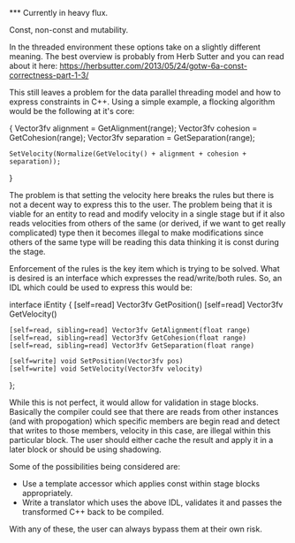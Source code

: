 *** Currently in heavy flux.

Const, non-const and mutability.

In the threaded environment these options take on a slightly different meaning.  The best
overview is probably from Herb Sutter and you can read about it here:
https://herbsutter.com/2013/05/24/gotw-6a-const-correctness-part-1-3/

This still leaves a problem for the data parallel threading model and how to express
constraints in C++.  Using a simple example, a flocking algorithm would be the following
at it's core:

{
	Vector3fv alignment = GetAlignment(range);
	Vector3fv cohesion = GetCohesion(range);
	Vector3fv separation = GetSeparation(range);

	SetVelocity(Normalize(GetVelocity() + alignment + cohesion + separation));
}

The problem is that setting the velocity here breaks the rules but there is not a decent
way to express this to the user.  The problem being that it is viable for an entity to
read and modify velocity in a single stage but if it also reads velocities from others of
the same (or derived, if we want to get really complicated) type then it becomes illegal
to make modifications since others of the same type will be reading this data thinking it
is const during the stage.

Enforcement of the rules is the key item which is trying to be solved.  What is desired is an
interface which expresses the read/write/both rules.  So, an IDL which could be used to
express this would be:

interface iEntity
{
	[self=read] Vector3fv GetPosition()
	[self=read] Vector3fv GetVelocity()

	[self=read, sibling=read] Vector3fv GetAlignment(float range)
	[self=read, sibling=read] Vector3fv GetCohesion(float range)
	[self=read, sibling=read] Vector3fv GetSeparation(float range)

	[self=write] void SetPosition(Vector3fv pos)
	[self=write] void SetVelocity(Vector3fv velocity)
};

While this is not perfect, it would allow for validation in stage blocks.  Basically
the compiler could see that there are reads from other instances (and with propogation)
which specific members are begin read and detect that writes to those members, velocity
in this case, are illegal within this particular block.  The user should either cache
the result and apply it in a later block or should be using shadowing.

Some of the possibilities being considered are:

* Use a template accessor which applies const within stage blocks appropriately.
* Write a translator which uses the above IDL, validates it and passes the transformed
C++ back to be compiled.

With any of these, the user can always bypass them at their own risk.
